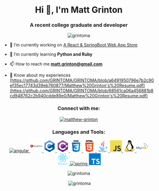 <h1 align="center">Hi 👋, I'm Matt Grinton</h1>
<h3 align="center">A recent college graduate and developer</h3>

<p align="center"> <img src="https://komarev.com/ghpvc/?username=grintoma&label=Profile%20views&color=0e75b6&style=flat" alt="grintoma" /> </p>

-  🔭 I’m currently working on [A React & SpringBoot Web App Store](https://www.github.com/GRINTOMA/Team-App-Dev)

-  🌱 I’m currently learning **Python and Ruby**

-  📫 How to reach me **matt.grinton@gmail.com**

-  📄 Know about my experiences [https://github.com/GRINTOMA/GRINTOMA/blob/a6491950796e7b2c90ef35ec17743d39eb760877/Matthew%20Grinton's%20Resume.pdf](https://github.com/GRINTOMA/GRINTOMA/blob/68561ca06a456881b8cd948762c2b940cdde89e0/Matthew%20Grinton's%20Resume.pdf)

<h3 align="center">Connect with me:</h3>
<p align="center">
<a href="https://linkedin.com/in/matthew-grinton" target="blank"><img align="center" src="https://raw.githubusercontent.com/rahuldkjain/github-profile-readme-generator/master/src/images/icons/Social/linked-in-alt.svg" alt="matthew-grinton" height="30" width="40" /></a>
</p>

<h3 align="center">Languages and Tools:</h3>
<p align="center"> <a href="https://angular.io" target="_blank"> <img src="https://angular.io/assets/images/logos/angular/angular.svg" alt="angular" width="40" height="40"/> </a> <a href="https://angular.io" target="_blank"> <img src="https://raw.githubusercontent.com/devicons/devicon/master/icons/angularjs/angularjs-original-wordmark.svg" alt="angularjs" width="40" height="40"/> </a> <a href="https://www.cprogramming.com/" target="_blank"> <img src="https://raw.githubusercontent.com/devicons/devicon/master/icons/c/c-original.svg" alt="c" width="40" height="40"/> </a> <a href="https://www.w3schools.com/cs/" target="_blank"> <img src="https://raw.githubusercontent.com/devicons/devicon/master/icons/csharp/csharp-original.svg" alt="csharp" width="40" height="40"/> </a> <a href="https://www.w3schools.com/css/" target="_blank"> <img src="https://raw.githubusercontent.com/devicons/devicon/master/icons/css3/css3-original-wordmark.svg" alt="css3" width="40" height="40"/> </a> <a href="https://www.w3.org/html/" target="_blank"> <img src="https://raw.githubusercontent.com/devicons/devicon/master/icons/html5/html5-original-wordmark.svg" alt="html5" width="40" height="40"/> </a> <a href="https://www.java.com" target="_blank"> <img src="https://raw.githubusercontent.com/devicons/devicon/master/icons/java/java-original.svg" alt="java" width="40" height="40"/> </a> <a href="https://developer.mozilla.org/en-US/docs/Web/JavaScript" target="_blank"> <img src="https://raw.githubusercontent.com/devicons/devicon/master/icons/javascript/javascript-original.svg" alt="javascript" width="40" height="40"/> </a> <a href="https://www.linux.org/" target="_blank"> <img src="https://raw.githubusercontent.com/devicons/devicon/master/icons/linux/linux-original.svg" alt="linux" width="40" height="40"/> </a> <a href="https://www.mysql.com/" target="_blank"> <img src="https://raw.githubusercontent.com/devicons/devicon/master/icons/mysql/mysql-original-wordmark.svg" alt="mysql" width="40" height="40"/> </a> <a href="https://reactjs.org/" target="_blank"> <img src="https://raw.githubusercontent.com/devicons/devicon/master/icons/react/react-original-wordmark.svg" alt="react" width="40" height="40"/> </a> <a href="https://spring.io/" target="_blank"> <img src="https://www.vectorlogo.zone/logos/springio/springio-icon.svg" alt="spring" width="40" height="40"/> </a> <a href="https://www.typescriptlang.org/" target="_blank"> <img src="https://raw.githubusercontent.com/devicons/devicon/master/icons/typescript/typescript-original.svg" alt="typescript" width="40" height="40"/> </a> </p>

<p align="center"><img align="center" src="https://github-readme-stats.vercel.app/api/top-langs?username=grintoma&show_icons=true&locale=en&layout=compact&theme=github_dark" alt="grintoma" /></p>

<p align="center">&nbsp;<img align="center" src="https://github-readme-stats.vercel.app/api?username=grintoma&show_icons=true&locale=en&theme=github_dark" alt="grintoma" /></p>
